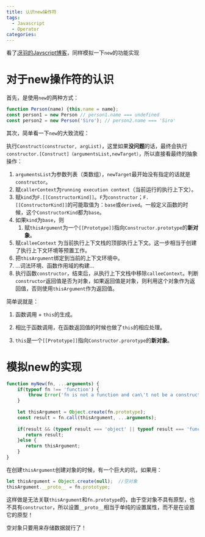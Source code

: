 ```yaml
---
title: 认识new操作符
tags: 
  - Javascript
  - Operator
categories:
---
```


看了[冴羽的Javscript博客](https://github.com/mqyqingfeng/Blog)，同样模拟一下`new`的功能实现

# 对于new操作符的认识

首先，是使用`new`的两种方式：

```js
function Person(name) {this.name = name};
const person1 = new Person // person1.name === undefined 
const person2 = new Person('Siro'); // person2.name === 'Siro'
```

其次，简单看一下`new`的大致流程：

执行`Construct(constructor, argList)`，这里如果**没问题**的话，最终会执行`constructor.[Construct]（argumentsList,newTarget）`，所以直接看最终的抽象操作：

1. `argumentsList`为参数列表（类数组），`newTarget`最开始没有指定的话就是`constructor`。
2. 赋`callerContext`为`running execution context`（当前运行的执行上下文）。
3. 赋`kind`为`F.[[ConstructorKind]]`。`F`为`constructor`；`F.[[ConstructorKind]]`的可能取值为：`base`或`derived`。一般定义函数的时候，这个`ConstructorKind`都为`base`。
4. 如果`kind`为`base`，则
   1. 赋`thisArgument`为一个`[[Prototype]]`指向`Constructor.prototype`的**新对象**。
5. 赋`calleeContext` 为当前执行上下文栈的顶部执行上下文。这一步相当于创建了执行上下文环境等预置工作。
6. 把`thisArgument`绑定到当前的上下文环境中。
7. ...词法环境、函数作用域的构建...
8. 执行函数`constructor`，结束后，从执行上下文栈中移除`calleeContext`。判断`constructor`返回值是否为对象，如果返回值是对象，则利用这个对象作为返回值，否则使用`thisArgument`作为返回值。

简单说就是：

1. 函数调用 + `this`的生成。

2. 相比于函数调用，在函数返回值的时候也做了`this`的相应处理。
3. `this`是一个`[[Prototype]]`指向`Constructor.prorotype`的**新对象**。

# 模拟new的实现

```js
function myNew(fn, ...arguments) {
    if(typeof fn !== 'function') {
        throw Error('fn is not a function and can\'t not be a constructor.');
	}
    
    let thisArgument = Object.create(fn.prototype); 
    const result = fn.call(thisArgument, ...arguments);
    
    if(result && (typeof result === 'object' || typeof result === 'function')) {
       return result;
    }else {
       return thisArgument;
	}
}
```

在创建`thisArgument`创建对象的时候，有一个巨大的坑，如果用：

```js
let thisArgument = Object.create(null);  //空对象
thisArgument.__proto__ = fn.prototype;
```

这样做是无法关联`thisArgument`和`fn.prototype`的，由于空对象不具有原型，也不具有`constructor`，所以设置`__proto__`相当于单纯的设置属性，而不是在设置它的原型！

空对象只要用来存储数据就行了！

